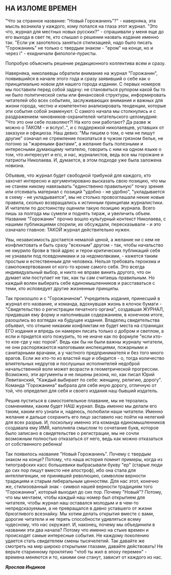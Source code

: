 ## НА ИЗЛОМЕ ВРЕМЕН

"Что за странное название: "Новый Горожанинъ"?" - наверняка, эта мысль возникла у каждого, кому попался на глаза этот журнал. "Это что, журнал для местных новых русских?" - спрашивали у меня еще до его выхода в свет те, кто слышал о решении назвать издание именно так. "Если уж захотелось заняться стилизацией, надо было писать "Горожанинъ" не только с твердым знаком - "ером" на конце, но и через i" - ехидничали филологи-пуристы. 

Попробую объяснить решение редакционного коллектива всем и сразу. 

Наверняка, николаевцы обратили внимание на журнал "Горожанин", появившийся в начале этого года и сразу заявивший о себе как о принципиально новом для нашего города издании. С первых номеров мы поставили перед собой задачу: не становиться рупором какой бы то ни было политической силы или финансовой структуры, информировать читателей обо всех событиях, заслуживающих внимания и важных для жизни города, честно и компетентно анализировать тенденции, которые эти события собой знаменуют. С самого начала мы столкнулись и с раздражением чиновников-охранителей читательского целомудрия: "Что это они себе позволяют?! На кого они работают? Да разве ж можно о ТАКОМ - и вслух!..", и с поддержкой николаевцев, уставших от заказухи и официоза. Наш девиз: "Мы пишем о том, о чем не пишут другие" означал не стремление покопаться в чужом грязном белье, не погоню за "жареными фактами", а желание быть полезными и интересными думающему читателю, говорить с ним на одном языке о том, что интересует и его, и нас, журналистов, ведь все мы горожане и патриоты Николаева. И, думается, в этом подходе уже была заложена новизна. 

Объявив, что журнал будет свободной трибуной для каждого, кто захочет интересно и аргументировано высказать свою позицию, что мы не станем никому навязывать "единственно правильную" точку зрения или отсеивать материал с позиций "удобно - не удобно", "укладывается в схему - не укладывается", мы не столько провозглашали некие новые правила, сколько возвращались к истинным принципам журналистики. И читатели по достоинству оценили такую позицию журнала. Всего лишь за полгода мы сумели и поднять тираж, и увеличить объем. Название "Горожанин" прочно вошло культурный контекст Николаева, с нашими публикациями спорили, их обсуждали, пересказывали - и это означало главное: ТАКОЙ журнал действительно нужен. 

Увы, независимость достается немалой ценой, а желание ни с кем не конфликтовать и быть сразу "всехным" другом - так, чтобы начальство не хмурило брови в твой адрес и герои критических публикаций себя не узнавали под псевдонимами и за недомолвками, - кажется таким простым и естественным для человека. Нельзя требовать героизма и самопожертвования от кого-то кроме самого себя. Это всегда индивидуальный выбор, и никто не вправе винить другого, что он думает или поступает не так, как ты сам считаешь правильным. Но каждый волен выбирать себе единомышленников и расставаться с теми, кто исповедует другие жизненные принципы. 

Так произошло и с "Горожанином". Учредитель издания, принесший в журнал его название, и команда, вдохнувшая жизнь в клочок бумаги - "Свидетельство о регистрации печатного органа", создавшая ЖУРНАЛ, придавшая ему форму и наполнившая содержанием, в конечном итоге, разошлись во взглядах на будущее издания. Владелец свидетельства объявил, что отныне никаким конфликтам не будет места на страницах ЕГО издания и впредь он намерен писать только о добром и светлом, а если и придется кого пожурить, то не иначе как по формуле "если кто-то кое-где у нас порой". Ведь как бы ни были важны журналу читатели, не они распоряжаются налоговыми инспекциями, пожарными и санитарными врачами, а у частного предпринимателя и без того много врагов. Если же кто-то из властей еще и обидится - о, тогда количество влиятельных недругов и послушных исполнителей недоброй начальственной воли может возрасти в геометрической прогрессии. Возможно, эти аргументы и не лишены резона, но, как писал Юрий Левитанский, "Каждый выбирает по себе: женщину, религию, дорогу". Команда "Горожанина" выбрала для себя иную дорогу, отличную от той, что определил для себя и своего издания наш бывший издатель. 

Решив пуститься в самостоятельное плавание, мы не терзались сомнениями, каким будет НАШ журнал. Ведь именно мы делали его таким, каким его узнали и, надеюсь, полюбили наши читатели. Именно желание и дальше сохранить его лицо заставило нас пойти на нелегкий для всех разрыв. И, поскольку именно эта команда единомышленников создавала ему ИМЯ, наполняла смыслом то сочетание букв, которое было записано в свидетельстве о регистрации, мы не сочли возможным полностью отказаться от него, ведь как можно отказаться от собственного ребенка! 

Так появилось название "Новый Горожанинъ". Почему с твердым знаком на конце? Потому, что наша история помнит примеры, когда из типографских касс большевики выбрасывали букву "ер" (старые люди до сих пор пишут вместо нее апостроф), ибо она стала для интеллигенции, не принявшей революцию, символом верности традициям и старым либеральным ценностям. Для нас этот, конечно же, стилизованный знак - символ нашей верности традициям того "Горожанина", который выходил до сих пор. Почему "Новый"? Потому, что мы мечтаем, чтобы каждый наш номер был открытием для читателя, чтобы журнал наш оставался молодым и в чем-то непредсказуемым, а не превращался в давно уставшего от жизни брюзгливого всезнайку. Мы хотим делать открытия вместе с вами, дорогие читатели и не терять способности удивляться всему чудесному, что нас окружает. И, наконец, почему мы объединили в названии эти два начала? Потому что именно на стыке времен и происходят самые интересные события. Не каждому поколению удается стать свидетелем смены тысячелетий. Так давайте же смотреть на мир широко открытыми глазами, давайте действовать! Не верьте старинному проклятию "чтоб ты жил в эпоху перемен" - времена меняются и то, какими они станут, зависит от каждого из нас. 

***Ярослав Индиков***

